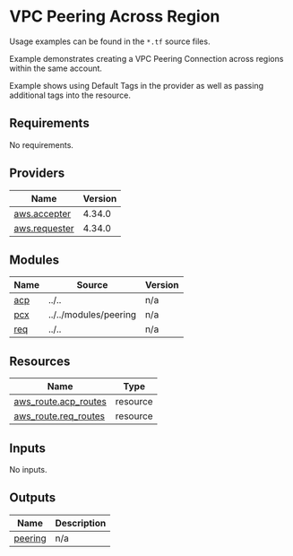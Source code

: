 # VPC Peering Across Region

Usage examples can be found in the `*.tf` source files.

Example demonstrates creating a VPC Peering Connection across regions within the same account.

Example shows using Default Tags in the provider as well as passing additional tags into the resource.
<!-- BEGINNING OF PRE-COMMIT-TERRAFORM DOCS HOOK -->
## Requirements

No requirements.

## Providers

| Name | Version |
|------|---------|
| <a name="provider_aws.accepter"></a> [aws.accepter](#provider\_aws.accepter) | 4.34.0 |
| <a name="provider_aws.requester"></a> [aws.requester](#provider\_aws.requester) | 4.34.0 |

## Modules

| Name | Source | Version |
|------|--------|---------|
| <a name="module_acp"></a> [acp](#module\_acp) | ../.. | n/a |
| <a name="module_pcx"></a> [pcx](#module\_pcx) | ../../modules/peering | n/a |
| <a name="module_req"></a> [req](#module\_req) | ../.. | n/a |

## Resources

| Name | Type |
|------|------|
| [aws_route.acp_routes](https://registry.terraform.io/providers/hashicorp/aws/latest/docs/resources/route) | resource |
| [aws_route.req_routes](https://registry.terraform.io/providers/hashicorp/aws/latest/docs/resources/route) | resource |

## Inputs

No inputs.

## Outputs

| Name | Description |
|------|-------------|
| <a name="output_peering"></a> [peering](#output\_peering) | n/a |
<!-- END OF PRE-COMMIT-TERRAFORM DOCS HOOK -->

